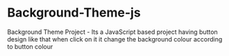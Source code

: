 # Background-Theme-js
Background Theme Project - Its a JavaScript based project having button design like that when click on it it change the background colour  according to button colour
